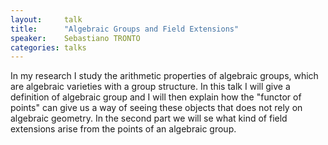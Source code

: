 ```yaml
---
layout:     talk
title:      "Algebraic Groups and Field Extensions"
speaker:    Sebastiano TRONTO
categories: talks
---
```

In my research I study the arithmetic properties of algebraic groups, 
which are algebraic varieties with a group structure. In this talk I 
will give a definition of algebraic group and I will then explain how 
the "functor of points" can give us a way of seeing these objects that 
does not rely on algebraic geometry. In the second part we will se what 
kind of field extensions arise from the points of an algebraic group.